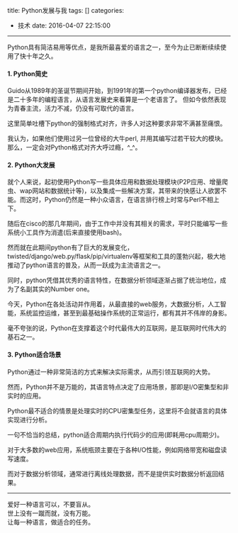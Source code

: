 title: Python发展与我
tags: []
categories:
  - 技术
date: 2016-04-07 22:15:00
---
Python具有简洁易用等优点，是我所最喜爱的语言之一，至今为止已断断续续使用了快十年之久。


#### 1. Python简史
Guido从1989年的圣诞节期间开始，到1991年的第一个python编译器发布，已经是二十多年的编程语言，从语言发展史来看算是一个老语言了。
但如今依然表现为青春主流，活力不减，仍没有可取代的语言。

这里简单吐槽下python的强制格式对齐，许多人对这种要求非常不满甚至痛恨。

我认为，如果他们使用过另一位曾经的大牛perl, 并用其编写过若干较大的模块。那么，一定会对Python格式对齐大呼过瘾，^_^。

#### 2. Python大发展

就个人来说，起初使用Python写一些具体应用和数据处理模块(P2P应用、增量爬虫、wap网站和数据统计等)，以及集成一些解决方案，其带来的快感让人欲罢不能。而这时，Python仍然是一种小众语言，在语言排行榜上时常与Perl不相上下。

随后在cisco的那几年期间，由于工作中并没有其相关的需求，平时只能编写一些系统小工具作为消遣(后来直接使用bash)。

然而就在此期间python有了巨大的发展变化，twisted/django/web.py/flask/pip/virtualenv等框架和工具的蓬勃兴起，极大地推动了python语言的普及，从而一跃成为主流语言之一。

同时，python凭借其优秀的语言特性，在数据分析领域逐渐占据了统治地位，成为了名副其实的Number one。

今天，Python在各处活动并作用着，从最直接的web服务，大数据分析，人工智能，系统监控运维，甚至到最基础操作系统的正常运行，都有其并不伟岸的身影。

毫不夸张的说，Python在支撑着这个时代最伟大的互联网，是互联网时代伟大的基石之一。


#### 3. Python适合场景

Python通过一种非常简洁的方式来解决实际需求，从而引领互联网的大势。

然而，Python并不是万能的，其语言特点决定了应用场景，那即是I/O密集型和非实时的应用。

Python最不适合的情景是处理实时的CPU密集型任务，这里将不会就语言的具体实现进行分析。

一句不恰当的总结，python适合周期内执行代码少的应用(即耗用cpu周期少)。

对于大多数的web应用，系统瓶颈主要在于各种I/O性能，例如网络带宽和磁盘读写速度。

而对于数据分析领域，通常进行离线处理数据，而不是提供实时数据分析返回结果。



--------------------------
爱好一种语言可以，不要盲从。  
世上没有一蹴而就，没有万能。  
让每一种语言，做适合的任务。   
